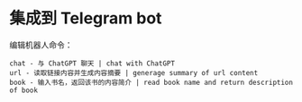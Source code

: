 # 集成到 Telegram bot

编辑机器人命令：

```
chat - 与 ChatGPT 聊天 | chat with ChatGPT
url - 读取链接内容并生成内容摘要 | generage summary of url content
book - 输入书名，返回该书的内容简介 | read book name and return description of book
```

